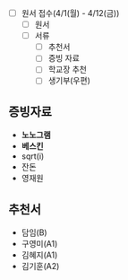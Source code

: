 - [ ] 원서 접수(4/1(월) - 4/12(금))
	- [ ] 원서
	- [ ] 서류
		- [ ] 추천서
		- [ ] 증빙 자료
		- [ ] 학교장 추천
		- [ ] 생기부(우편)

## 증빙자료
- **노노그램**
- **베스킨**
- sqrt(i)
- 잔돈
- 영재원
## 추천서
- 담임(B)
- 구영미(A1)
- 김혜지(A1)
- 김기훈(A2)